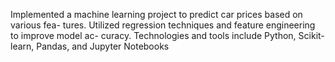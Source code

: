 Implemented a machine learning project to predict car prices based on various fea-
tures. Utilized regression techniques and feature engineering to improve model ac-
curacy. Technologies and tools include Python, Scikit-learn, Pandas, and Jupyter
Notebooks
